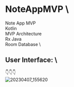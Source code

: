 # NoteAppMVP \
Note App MVP \
Kotlin \
MVP Architecture \
Rx Java \
Room Database \

## User Interface: \
👇👇👇 \
![20230407_155620](https://user-images.githubusercontent.com/85625209/230602204-b61c3c77-c8ba-408b-829f-2a1ab582fd10.gif)
